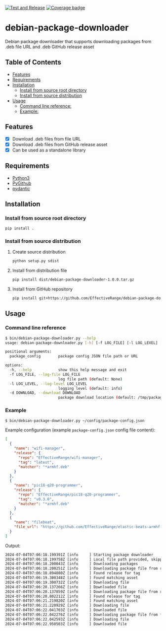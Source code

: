 
[![Test and Release](https://github.com/EffectiveRange/debian-package-downloader/actions/workflows/test_and_release.yml/badge.svg)](https://github.com/EffectiveRange/debian-package-downloader/actions/workflows/test_and_release.yml)
[![Coverage badge](https://img.shields.io/endpoint?url=https://raw.githubusercontent.com/EffectiveRange/debian-package-downloader/python-coverage-comment-action-data/endpoint.json)](https://htmlpreview.github.io/?https://github.com/EffectiveRange/debian-package-downloader/blob/python-coverage-comment-action-data/htmlcov/index.html)

# debian-package-downloader

Debian package downloader that supports downloading packages from  .deb file URL and .deb GitHub release asset

## Table of Contents

- [Features](#features)
- [Requirements](#requirements)
- [Installation](#installation)
  - [Install from source root directory](#install-from-source-root-directory)
  - [Install from source distribution](#install-from-source-distribution)
- [Usage](#usage)
  - [Command line reference:](#command-line-reference)
  - [Example:](#example)

## Features

- [x] Download .deb files from file URL
- [x] Download .deb files from GitHub release asset
- [x] Can be used as a standalone library

## Requirements

- [Python3](https://www.python.org/downloads/)
- [PyGithub](https://pygithub.readthedocs.io/en/latest/index.html)
- [pydantic](https://docs.pydantic.dev/latest/#pydantic-examples)

## Installation

### Install from source root directory

```bash
pip install .
```

### Install from source distribution

1. Create source distribution
    ```bash
    python setup.py sdist
    ```

2. Install from distribution file
    ```bash
    pip install dist/debian-package-downloader-1.0.0.tar.gz
    ```

3. Install from GitHub repository
    ```bash
    pip install git+https://github.com/EffectiveRange/debian-package-downloader.git@latest
    ```

## Usage

### Command line reference

```bash
$ bin/debian-package-downloader.py --help
usage: debian-package-downloader.py [-h] [-f LOG_FILE] [-l LOG_LEVEL] [-d DOWNLOAD] package_config

positional arguments:
  package_config        package config JSON file path or URL

options:
  -h, --help            show this help message and exit
  -f LOG_FILE, --log-file LOG_FILE
                        log file path (default: None)
  -l LOG_LEVEL, --log-level LOG_LEVEL
                        logging level (default: info)
  -d DOWNLOAD, --download DOWNLOAD
                        package download location (default: /tmp/packages)
```

### Example

```bash
$ bin/debian-package-downloader.py ~/config/package-config.json
```

Example configuration (example `package-config.json` config file content):

```json
[
  {
    "name": "wifi-manager",
    "release": {
      "repo": "EffectiveRange/wifi-manager",
      "tag": "latest",
      "matcher": "*armhf.deb"
    }
  },
  {
    "name": "pic18-q20-programmer",
    "release": {
      "repo": "EffectiveRange/pic18-q20-programmer",
      "tag": "v0.3.0",
      "matcher": "*armhf.deb"
    }
  },
  {
    "name": "filebeat",
    "file_url": "https://github.com/EffectiveRange/elastic-beats-armhf-deb/releases/download/v8.12.2/filebeat-8.12.2-armv7l.deb"
  }
]
```

Output:

```bash
2024-07-04T07:06:18.199391Z [info     ] Starting package downloader    [PackageDownloaderApp] app_version=1.0.0 application=debian-package-downloader arguments={'log_file': None, 'log_level': 'info', 'download': '/tmp/packages', 'package_config': 'build/package-config.json'} hostname=Legion7iPro
2024-07-04T07:06:18.199758Z [info     ] Local file path provided, skipping download [FileDownloader] app_version=1.0.0 application=debian-package-downloader file=/home/attilagombos/EffectiveRange/debian-package-downloader/build/package-config.json hostname=Legion7iPro
2024-07-04T07:06:18.200043Z [info     ] Downloading packages           [PackageDownloader] app_version=1.0.0 application=debian-package-downloader hostname=Legion7iPro packages=['wifi-manager', 'pic18-q20-programmer', 'filebeat']
2024-07-04T07:06:18.200251Z [info     ] Downloading package file from release [DebDownloader] app_version=1.0.0 application=debian-package-downloader hostname=Legion7iPro package=wifi-manager release=ReleaseConfig(EffectiveRange/wifi-manager.git@latest, matcher=*armhf.deb, has_token=False)
2024-07-04T07:06:18.894080Z [info     ] Found release for tag          [DebDownloader] app_version=1.0.0 application=debian-package-downloader hostname=Legion7iPro repo=wifi-manager tag=latest
2024-07-04T07:06:19.300348Z [info     ] Found matching asset           [AssetDownloader] app_version=1.0.0 application=debian-package-downloader asset=wifi-manager_1.0.5_armhf.deb hostname=Legion7iPro release=ReleaseConfig(EffectiveRange/wifi-manager.git@latest, matcher=*armhf.deb, has_token=False)
2024-07-04T07:06:19.300732Z [info     ] Downloading file               [FileDownloader] app_version=1.0.0 application=debian-package-downloader file_name=wifi-manager_1.0.5_armhf.deb headers=['Accept'] hostname=Legion7iPro url=https://api.github.com/repos/EffectiveRange/wifi-manager/releases/assets/175922814
2024-07-04T07:06:20.137266Z [info     ] Downloaded file                [FileDownloader] app_version=1.0.0 application=debian-package-downloader file=/tmp/packages/wifi-manager_1.0.5_armhf.deb hostname=Legion7iPro
2024-07-04T07:06:20.137859Z [info     ] Downloading package file from release [DebDownloader] app_version=1.0.0 application=debian-package-downloader hostname=Legion7iPro package=pic18-q20-programmer release=ReleaseConfig(EffectiveRange/pic18-q20-programmer.git@v0.3.0, matcher=*armhf.deb, has_token=False)
2024-07-04T07:06:20.802212Z [info     ] Found release for tag          [DebDownloader] app_version=1.0.0 application=debian-package-downloader hostname=Legion7iPro repo=pic18-q20-programmer tag=v0.3.0
2024-07-04T07:06:21.219820Z [info     ] Found matching asset           [AssetDownloader] app_version=1.0.0 application=debian-package-downloader asset=picprogrammer_0.3.0-1_armhf.deb hostname=Legion7iPro release=ReleaseConfig(EffectiveRange/pic18-q20-programmer.git@v0.3.0, matcher=*armhf.deb, has_token=False)
2024-07-04T07:06:21.220929Z [info     ] Downloading file               [FileDownloader] app_version=1.0.0 application=debian-package-downloader file_name=picprogrammer_0.3.0-1_armhf.deb headers=['Accept'] hostname=Legion7iPro url=https://api.github.com/repos/EffectiveRange/pic18-q20-programmer/releases/assets/175069584
2024-07-04T07:06:22.041703Z [info     ] Downloaded file                [FileDownloader] app_version=1.0.0 application=debian-package-downloader file=/tmp/packages/picprogrammer_0.3.0-1_armhf.deb hostname=Legion7iPro
2024-07-04T07:06:22.042276Z [info     ] Downloading package file from file URL [DebDownloader] app_version=1.0.0 application=debian-package-downloader hostname=Legion7iPro package=filebeat url=https://github.com/EffectiveRange/elastic-beats-armhf-deb/releases/download/v8.12.2/filebeat-8.12.2-armv7l.deb
2024-07-04T07:06:22.042593Z [info     ] Downloading file               [FileDownloader] app_version=1.0.0 application=debian-package-downloader file_name=None headers=[] hostname=Legion7iPro url=https://github.com/EffectiveRange/elastic-beats-armhf-deb/releases/download/v8.12.2/filebeat-8.12.2-armv7l.deb
2024-07-04T07:06:22.950503Z [info     ] Downloaded file                [FileDownloader] app_version=1.0.0 application=debian-package-downloader file=/tmp/packages/filebeat-8.12.2-armv7l.deb hostname=Legion7iPro
```
